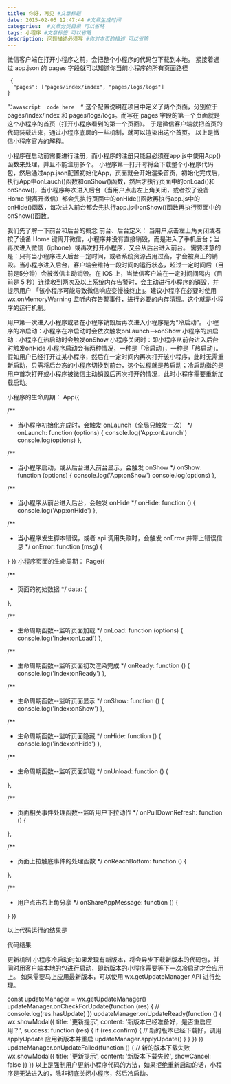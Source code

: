 ```yaml
---
title: 你好，再见 #文章标题
date: 2015-02-05 12:47:44 #文章生成时间
categories:  #文章分类目录 可以省略
tags: 小程序 #文章标签 可以省略
description: 问题描述必须写 #你对本页的描述 可以省略
---
```

微信客户端在打开小程序之前，会把整个小程序的代码包下载到本地。
紧接着通过 app.json 的 pages 字段就可以知道你当前小程序的所有页面路径
<pre><code> {
  "pages": ["pages/index/index", "pages/logs/logs"]
}</code></pre>

“`Javascript 
code here 
“` 
这个配置说明在项目中定义了两个页面，分别位于 pages/index/index 和 pages/logs/logs。而写在 pages 字段的第一个页面就是这个小程序的首页（打开小程序看到的第一个页面）。
于是微信客户端就把首页的代码装载进来，通过小程序底层的一些机制，就可以渲染出这个首页。
以上是微信小程序官方的解释。
<!--more-->


小程序在启动前需要进行注册，而小程序的注册只能且必须在app.js中使用App()函数来处理，并且不能注册多个。
小程序第一打开时将会下载整个小程序代码包，然后通过app.json配置初始化App，页面就会开始渲染首页，初始化完成后，执行App中onLauch()函数和onShow()函数，然后才执行页面中的onLoad()和onShow()，当小程序每次进入后台（当用户点击左上角关闭，或者按了设备 Home 键离开微信）都会先执行页面中的onHide()函数再执行app.js中的onHide()函数，每次进入前台都会先执行app.js中onShow()函数再执行页面中的onShow()函数。

我们先了解一下前台和后台的概念
前台、后台定义： 当用户点击左上角关闭或者按了设备 Home 键离开微信，小程序并没有直接销毁，而是进入了手机后台；当再次进入微信（iphone）或再次打开小程序，又会从后台进入前台。
需要注意的是：只有当小程序进入后台一定时间，或者系统资源占用过高，才会被真正的销毁。当小程序进入后台，客户端会维持一段时间的运行状态，超过一定时间后（目前是5分钟）会被微信主动销毁。在 iOS 上，当微信客户端在一定时间间隔内（目前是 5 秒）连续收到两次及以上系统内存告警时，会主动进行小程序的销毁，并提示用户 「该小程序可能导致微信响应变慢被终止」。建议小程序在必要时使用 wx.onMemoryWarning 监听内存告警事件，进行必要的内存清理。这个就是小程序的运行机制。

用户第一次进入小程序或者在小程序销毁后再次进入小程序是为“冷启动”。
小程序的冷启动：小程序在冷启动时会依次触发onLaunch—>onShow
小程序的热启动：小程序在热启动时会触发onShow
小程序关闭时：即小程序从前台进入后台时触发onHide
小程序启动会有两种情况，一种是「冷启动」，一种是「热启动」。 假如用户已经打开过某小程序，然后在一定时间内再次打开该小程序，此时无需重新启动，只需将后台态的小程序切换到前台，这个过程就是热启动；冷启动指的是用户首次打开或小程序被微信主动销毁后再次打开的情况，此时小程序需要重新加载启动。

小程序的生命周期：
App({

  /**
   * 当小程序初始化完成时，会触发 onLaunch（全局只触发一次）
   */
  onLaunch: function (options) {
    console.log('App:onLaunch')
    console.log(options)
  },

  /**
   * 当小程序启动，或从后台进入前台显示，会触发 onShow
   */
  onShow: function (options) {
    console.log('App:onShow')
    console.log(options)
  },

  /**
   * 当小程序从前台进入后台，会触发 onHide
   */
  onHide: function () {
    console.log('App:onHide')
  },

  /**
   * 当小程序发生脚本错误，或者 api 调用失败时，会触发 onError 并带上错误信息
   */
  onError: function (msg) {

  }
})
小程序页面的生命周期：
Page({

  /**
   * 页面的初始数据
   */
  data: {
    
  },

  /**
   * 生命周期函数--监听页面加载
   */
  onLoad: function (options) {
    console.log('index:onLoad')
  },

  /**
   * 生命周期函数--监听页面初次渲染完成
   */
  onReady: function () {
    console.log('index:onReady')
  },

  /**
   * 生命周期函数--监听页面显示
   */
  onShow: function () {
    console.log('index:onShow')
  },

  /**
   * 生命周期函数--监听页面隐藏
   */
  onHide: function () {
    console.log('index:onHide')
  },

  /**
   * 生命周期函数--监听页面卸载
   */
  onUnload: function () {
    
  },

  /**
   * 页面相关事件处理函数--监听用户下拉动作
   */
  onPullDownRefresh: function () {
    
  },

  /**
   * 页面上拉触底事件的处理函数
   */
  onReachBottom: function () {
    
  },

  /**
   * 用户点击右上角分享
   */
  onShareAppMessage: function () {
    
  }
})


以上代码运行的结果是

代码结果

更新机制
小程序冷启动时如果发现有新版本，将会异步下载新版本的代码包，并同时用客户端本地的包进行启动，即新版本的小程序需要等下一次冷启动才会应用上。 如果需要马上应用最新版本，可以使用 wx.getUpdateManager API 进行处理。

 const updateManager = wx.getUpdateManager()
    updateManager.onCheckForUpdate(function (res) {
      // console.log(res.hasUpdate)
    })
    updateManager.onUpdateReady(function () {
      wx.showModal({
        title: '更新提示',
        content: '新版本已经准备好，是否重启应用？',
        success: function (res) {
          if (res.confirm) {
            // 新的版本已经下载好，调用 applyUpdate 应用新版本并重启
            updateManager.applyUpdate()
          }
        }
      })
    })
    updateManager.onUpdateFailed(function () {
      // 新的版本下载失败
      wx.showModal({
        title: '更新提示',
        content: '新版本下载失败',
        showCancel: false
      })
    })
以上是强制用户更新小程序代码的方法，如果拒绝重新启动的话，小程序是无法进入的，除非彻底关闭小程序，然后冷启动。